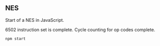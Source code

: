 ## NES

Start of a NES in JavaScript.

6502 instruction set is complete.
Cycle counting for op codes complete.

```
npm start
```
